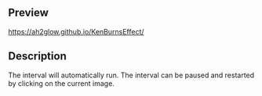 ## Preview
https://ah2glow.github.io/KenBurnsEffect/

## Description

The interval will automatically run. The interval can be paused and restarted by clicking on the current image.
